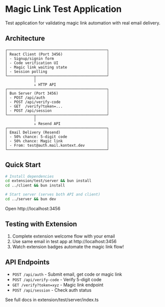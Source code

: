 # Magic Link Test Application

Test application for validating magic link automation with real email delivery.

## Architecture

```
┌─────────────────────────────────────────────┐
│ React Client (Port 3456)                    │
│ - Signup/signin form                        │
│ - Code verification UI                      │
│ - Magic link waiting state                  │
│ - Session polling                           │
└────────────┬────────────────────────────────┘
             │
             ↓ HTTP API
┌─────────────────────────────────────────────┐
│ Bun Server (Port 3456)                      │
│ - POST /api/auth                            │
│ - POST /api/verify-code                     │
│ - GET  /verify?token=...                    │
│ - POST /api/session                         │
└────────────┬────────────────────────────────┘
             │
             ↓ Resend API
┌─────────────────────────────────────────────┐
│ Email Delivery (Resend)                     │
│ - 50% chance: 5-digit code                  │
│ - 50% chance: Magic link                    │
│ - From: test@auth.mail.kontext.dev          │
└─────────────────────────────────────────────┘
```

## Quick Start

```bash
# Install dependencies
cd extension/test/server && bun install
cd ../client && bun install

# Start server (serves both API and client)
cd ../server && bun dev
```

Open http://localhost:3456

## Testing with Extension

1. Complete extension welcome flow with your email
2. Use same email in test app at http://localhost:3456
3. Watch extension badges automate the magic link flow!

## API Endpoints

- `POST /api/auth` - Submit email, get code or magic link
- `POST /api/verify-code` - Verify 5-digit code
- `GET /verify?token=xyz` - Magic link endpoint
- `POST /api/session` - Check auth status

See full docs in extension/test/server/index.ts
